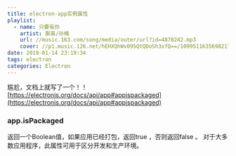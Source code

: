 ```yaml
---
title: electron-app实例属性
playlist:
  - name: 只要有你
    artist: 那英/孙楠
    url: //music.163.com/song/media/outer/url?id=4878242.mp3
    cover: //p1.music.126.net/hEHXQhWv095QtQDoSh3xfQ==/109951163569821751.jpg?param=90y90
date: 2019-01-14 23:19:34
tags: electron
categories: Electron
---
```


尴尬，文档上就写了一个！！
[https://electronjs.org/docs/api/app#appispackaged](https://electronjs.org/docs/api/app#appispackaged)

<!-- more -->
### app.isPackaged
返回一个Boolean值，如果应用已经打包，返回true ，否则返回false 。 对于大多数应用程序，此属性可用于区分开发和生产环境。